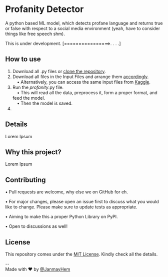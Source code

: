 # Profanity Detector
A python based ML model, which detects profane language and returns true or false with respect to a social media environment (yeah, have to consider things like free speech shm).  

This is under development. [================>. . . .]

## How to use
1) Download all .py files or [clone the repository](https://docs.github.com/en/repositories/creating-and-managing-repositories/cloning-a-repository).
2) Download all files in the Input Files and arrange them [accordingly](https://github.com/JanmayHem/profanity-detector/blob/main/Input%20Files/README.md).
<br>&emsp;• Alternatively, you can access the same input files from [Kaggle](https://www.kaggle.com/code/psvenom/balls/data).
3) Run the _profanity_.py file. 
<br>&emsp;• This will read all the data, preprocess it, form a proper format, and feed the model. 
<br>&emsp;• Then the model is saved.
4) 

## Details 
Lorem Ipsum

## Why this project?
Lorem Ipsum

## Contributing
• Pull requests are welcome, why else we on GitHub for eh. 

• For major changes, please open an issue first
to discuss what you would like to change. Please make sure to update tests as appropriate. 

• Aiming to make this a proper Python Library on PyPI.

• Open to discussions as well! 

## License

This repository comes under the [MIT License](https://choosealicense.com/licenses/mit/). Kindly check all the details.

-- <br>
Made with :heart: by [@JanmayHem](https://github.com/JanmayHem) 

